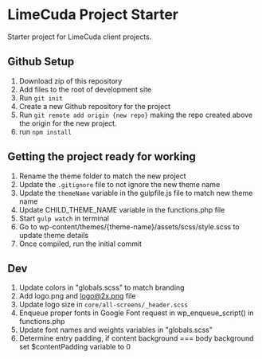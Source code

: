 # LimeCuda Project Starter
Starter project for LimeCuda client projects.

## Github Setup
1. Download zip of this repository
2. Add files to the root of development site
3. Run `git init`
4. Create a new Github repository for the project
5. Run `git remote add origin {new repo}` making the repo created above the origin for the new project.
6. run `npm install`

## Getting the project ready for working
1. Rename the theme folder to match the new project
2. Update the `.gitignore` file to not ignore the new theme name
3. Update the `themeName` variable in the gulpfile.js file to match new theme name
4. Update CHILD_THEME_NAME variable in the functions.php file
5. Start `gulp watch` in terminal
6. Go to wp-content/themes/{theme-name}/assets/scss/style.scss to update theme details
7. Once compiled, run the initial commit

## Dev
1. Update colors in "globals.scss" to match branding
2. Add logo.png and logo@2x.png file
3. Update logo size in `core/all-screens/_header.scss`
4. Enqueue proper fonts in Google Font request in wp_enqueue_script() in functions.php
5. Update font names and weights variables in "globals.scss"
6. Determine entry padding, if content background === body background set $contentPadding variable to 0
